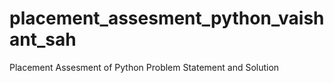 # placement_assesment_python_vaishant_sah
Placement Assesment of Python Problem Statement and Solution
